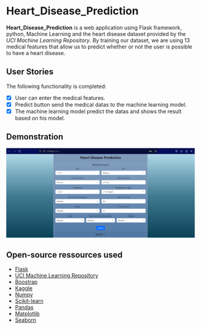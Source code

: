 # Heart_Disease_Prediction


**Heart_Disease_Prediction** is a web application using Flask framework, python, Machine Learning and the heart disease 
dataset provided by the *UCI Machine Learning Repository*. By training our dataset, we are using 13 medical features
that allow us to predict whether or not the user is possible to have a heart disease.


## User Stories

The following functionality is completed:

- [x] User can enter the medical features.
- [x] Predict button send the medical datas to the machine learning model.
- [x] The machine learning model predict the datas and shows the result based on his model.

## Demonstration

<img src='demo.PNG' title='Image Walkthrough' width='' alt='Image Walkthrough' />


## Open-source ressources used

- [Flask](https://flask.palletsprojects.com/en/2.2.x/)
- [UCI Machine Learning Repository](https://archive.ics.uci.edu/ml/index.php)
- [Boostrap](https://getbootstrap.com)
- [Kaggle](https://www.kaggle.com/)
- [Numpy](https://numpy.org/)
- [Scikit-learn](https://scikit-learn.org/stable/)
- [Pandas](https://pandas.pydata.org/)
- [Matplotlib](https://matplotlib.org/)
- [Seaborn](https://seaborn.pydata.org/)
